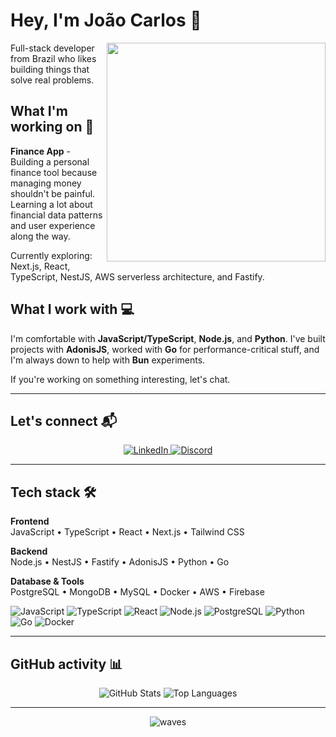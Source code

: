 # Hey, I'm João Carlos 👋

<img align="right" src="https://gist.githubusercontent.com/JohnC0de/825b3dcf3eaa852478d3e14d2810362f/raw/5e1c28d6f23b2ebb4dd009d9fc3908045f2fb12b/card.svg" width="350">

Full-stack developer from Brazil who likes building things that solve real problems.

## What I'm working on 🚀

**Finance App** - Building a personal finance tool because managing money shouldn't be painful. Learning a lot about financial data patterns and user experience along the way.

Currently exploring: Next.js, React, TypeScript, NestJS, AWS serverless architecture, and Fastify.

## What I work with 💻

I'm comfortable with **JavaScript/TypeScript**, **Node.js**, and **Python**. I've built projects with **AdonisJS**, worked with **Go** for performance-critical stuff, and I'm always down to help with **Bun** experiments.

If you're working on something interesting, let's chat.

---

## Let's connect 📬

<p align="center">
  <a href="https://www.linkedin.com/in/joaocarloscode/">
    <img src="https://img.shields.io/badge/LinkedIn-0077B5?style=for-the-badge&logo=linkedin&logoColor=white" alt="LinkedIn"/>
  </a>
  <a href="https://discordapp.com/users/167742409822830592">
    <img src="https://img.shields.io/badge/Discord-5865F2?style=for-the-badge&logo=discord&logoColor=white" alt="Discord"/>
  </a>
</p>

---

## Tech stack 🛠️

**Frontend**  
JavaScript • TypeScript • React • Next.js • Tailwind CSS

**Backend**  
Node.js • NestJS • Fastify • AdonisJS • Python • Go

**Database & Tools**  
PostgreSQL • MongoDB • MySQL • Docker • AWS • Firebase

<p>
  <img src="https://img.shields.io/badge/JavaScript-F7DF1E?style=flat-square&logo=javascript&logoColor=black" alt="JavaScript"/>
  <img src="https://img.shields.io/badge/TypeScript-3178C6?style=flat-square&logo=typescript&logoColor=white" alt="TypeScript"/>
  <img src="https://img.shields.io/badge/React-61DAFB?style=flat-square&logo=react&logoColor=black" alt="React"/>
  <img src="https://img.shields.io/badge/Node.js-339933?style=flat-square&logo=node.js&logoColor=white" alt="Node.js"/>
  <img src="https://img.shields.io/badge/PostgreSQL-336791?style=flat-square&logo=postgresql&logoColor=white" alt="PostgreSQL"/>
  <img src="https://img.shields.io/badge/Python-3776AB?style=flat-square&logo=python&logoColor=white" alt="Python"/>
  <img src="https://img.shields.io/badge/Go-00ADD8?style=flat-square&logo=go&logoColor=white" alt="Go"/>
  <img src="https://img.shields.io/badge/Docker-2496ED?style=flat-square&logo=docker&logoColor=white" alt="Docker"/>
</p>

---

## GitHub activity 📊

<div align="center">
  <img src="https://github-readme-stats.vercel.app/api?username=JohnC0de&show_icons=true&theme=github_dark&hide_border=true" alt="GitHub Stats"/>
  <img src="https://github-readme-stats.vercel.app/api/top-langs/?username=JohnC0de&layout=compact&theme=github_dark&hide_border=true" alt="Top Languages"/>
</div>

---

<div align="center">
  <img src="https://gist.githubusercontent.com/JohnC0de/167ea2315ac79a2af65aee5e6014affc/raw/8fd3cc64c6e578013a450432b0f14cbd236639ec/waves.svg" alt="waves"/>
</div>
